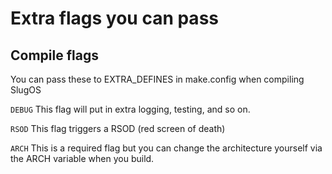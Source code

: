 # Extra flags you can pass

## Compile flags
You can pass these to EXTRA_DEFINES in make.config when compiling SlugOS

```DEBUG``` This flag will put in extra logging, testing, and so on.

```RSOD``` This flag triggers a RSOD (red screen of death)

```ARCH``` This is a required flag but you can change the architecture yourself via the ARCH variable when you build.
